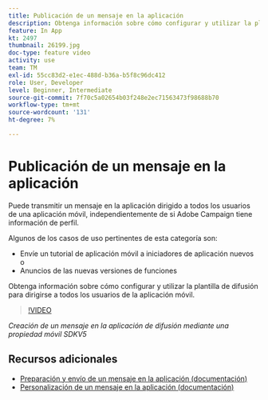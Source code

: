 ```yaml
---
title: Publicación de un mensaje en la aplicación
description: Obtenga información sobre cómo configurar y utilizar la plantilla de difusión para dirigirse a todos los usuarios de la aplicación móvil.
feature: In App
kt: 2497
thumbnail: 26199.jpg
doc-type: feature video
activity: use
team: TM
exl-id: 55cc83d2-e1ec-488d-b36a-b5f8c96dc412
role: User, Developer
level: Beginner, Intermediate
source-git-commit: 7f70c5a02654b03f248e2ec71563473f98688b70
workflow-type: tm+mt
source-wordcount: '131'
ht-degree: 7%

---
```


# Publicación de un mensaje en la aplicación

Puede transmitir un mensaje en la aplicación dirigido a todos los usuarios de una aplicación móvil, independientemente de si Adobe Campaign tiene información de perfil.

Algunos de los casos de uso pertinentes de esta categoría son:

* Envíe un tutorial de aplicación móvil a iniciadores de aplicación nuevos o
* Anuncios de las nuevas versiones de funciones

Obtenga información sobre cómo configurar y utilizar la plantilla de difusión para dirigirse a todos los usuarios de la aplicación móvil.

>[!VIDEO](https://video.tv.adobe.com/v/26199?quality=12)

*Creación de un mensaje en la aplicación de difusión mediante una propiedad móvil SDKV5*

## Recursos adicionales

* [Preparación y envío de un mensaje en la aplicación (documentación)](https://experienceleague.adobe.com/docs/campaign-standard/using/communication-channels/in-app-messaging/preparing-and-sending-an-in-app-message.html?lang=en)
* [Personalización de un mensaje en la aplicación (documentación)](https://experienceleague.adobe.com/docs/campaign-standard/using/communication-channels/in-app-messaging/customizing-an-in-app-message.html?lang=en)

